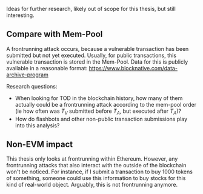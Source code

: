 Ideas for further research, likely out of scope for this thesis, but still interesting.

## Compare with Mem-Pool

A frontrunning attack occurs, because a vulnerable transaction has been submitted but not yet executed. Usually, for public transactions, this vulnerable transaction is stored in the Mem-Pool.
Data for this is publicly available in a reasonable format: https://www.blocknative.com/data-archive-program

Research questions:
- When looking for TOD in the blockchain history, how many of them actually could be a frontrunning attack according to the mem-pool order (ie how often was $T_V$ submitted before $T_A$, but executed after $T_A$)?
- How do flashbots and other non-public transaction submissions play into this analysis?


## Non-EVM impact

This thesis only looks at frontrunning within Ethereum. However, any frontrunning attacks that also interact with the outside of the blockchain won't be noticed. For instance, if I submit a transaction to buy 1000 tokens of something, someone could use this information to buy stocks for this kind of real-world object. Arguably, this is not frontrunning anymore.